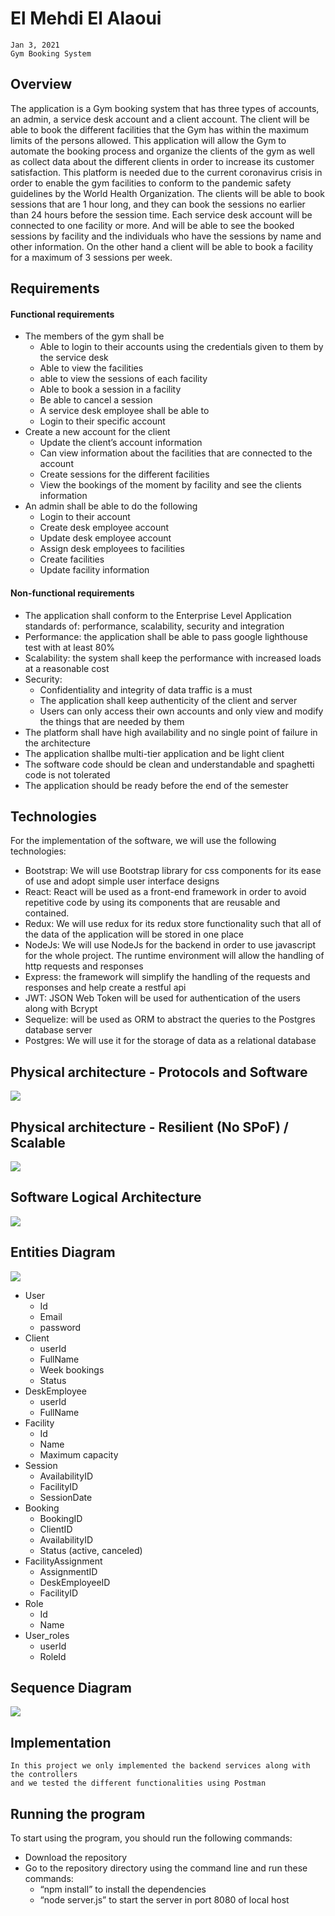 # El Mehdi El Alaoui
	Jan 3, 2021
	Gym Booking System

## Overview

The application is a Gym booking system that has three types of accounts, an admin, a service desk account and a client account. The client will be able to book the different facilities that the Gym has within the maximum limits of the persons allowed. This application will allow the Gym to automate the booking process and organize the clients of the gym as well as collect data about the different clients in order to increase its customer satisfaction. This platform is needed due to the current coronavirus crisis in order to enable the gym facilities to conform to the pandemic safety guidelines by the World Health Organization.
The clients will be able to book sessions that are 1 hour long, and they can book the sessions no earlier than 24 hours before the session time. Each service desk account will be connected to one facility or more. And will be able to see the booked sessions by facility and the individuals who have the sessions by name and other information. On the other hand a client will be able to book a facility for a maximum of 3 sessions per week.

## Requirements

#### Functional requirements


- The members of the gym shall be
  - Able to login to their accounts using the credentials given to them by the service desk
  - Able to view the facilities
  - able to view the sessions of each facility
  - Able to book a session in a facility 
  - Be able to cancel a session
  - A service desk employee shall be able to 
  - Login to their specific account
- Create a new account for the client
  - Update the client’s account information
  - Can view information about the facilities that are connected to the account
  - Create sessions for the different facilities
  - View the bookings of the moment by facility and see the clients information
- An admin shall be able to do the following
  - Login to their account
  - Create desk employee account
  - Update desk employee account
  - Assign desk employees to facilities
  - Create facilities
  - Update facility information

#### Non-functional requirements

- The application shall conform to the Enterprise Level Application standards of: performance, scalability, security and integration
- Performance: the application shall be able to pass google lighthouse test with at least 80%
- Scalability: the system shall keep the performance with increased loads at a reasonable cost
- Security:
  - Confidentiality and integrity of data traffic is a must
  - The application shall keep authenticity of the client and server
  - Users can only access their own accounts and only view and modify the things that are needed by them
- The platform shall have high availability and no single point of failure in the architecture
- The application shallbe multi-tier application and be light client
- The software code should be clean and understandable and spaghetti code is not tolerated
- The application should be ready before the end of the semester

## Technologies 
  
For the implementation of the software, we will use the following technologies:
- Bootstrap: We will use Bootstrap library for css components for its ease of use and adopt simple user interface designs
- React: React will be used as a front-end framework in order to avoid repetitive code by using its components that are reusable and contained. 
- Redux: We will use redux for its redux store functionality such that all of the data of the application will be stored in one place
- NodeJs: We will use NodeJs for the backend in order to use javascript for the whole project. The runtime environment will allow the handling of http requests and responses
- Express: the framework will simplify the handling of the requests and responses and help create a restful api
- JWT: JSON Web Token will be used for authentication of the users along with Bcrypt
- Sequelize: will be used as ORM to abstract the queries to the Postgres database server
- Postgres: We will use it for the storage of data as a relational database




## Physical architecture - Protocols and Software


![](https://i.ibb.co/vk1tCkB/IMG-0082.jpg)


## Physical architecture - Resilient (No SPoF) / Scalable


![](https://i.ibb.co/9HxX17Z/IMG-0083.jpg)








## Software Logical Architecture

![](https://i.ibb.co/dt0qwh9/IMG-0084.jpg)

## Entities Diagram
![](https://i.ibb.co/GRyMjg8/IMG-0085.jpg)


- User
  - Id
  - Email
  - password
- Client
  - userId
  - FullName
  - Week bookings
  - Status
- DeskEmployee
  - userId
  - FullName
- Facility
  - Id
  - Name
  - Maximum capacity
- Session
  - AvailabilityID
  - FacilityID
  - SessionDate
- Booking
  - BookingID
  - ClientID
  - AvailabilityID
  - Status (active, canceled)
- FacilityAssignment
  - AssignmentID
  - DeskEmployeeID
  - FacilityID
- Role
  - Id
  - Name
- User_roles
  - userId
  - RoleId



## Sequence Diagram
![](https://i.ibb.co/nRKVQh6/96-AD6637-1883-4045-B529-23290143-DD26.jpg)

## Implementation
	In this project we only implemented the backend services along with the controllers 
	and we tested the different functionalities using Postman
## Running the program
To start using the program, you should run the following commands:
- Download the repository
- Go to the repository directory using the command line and run these commands:
  - “npm install” to install the dependencies
  - “node server.js” to start the server in port 8080 of local host
